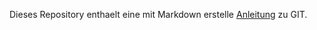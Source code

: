 Dieses Repository enthaelt eine mit Markdown erstelle [Anleitung][Anleitung.md] zu GIT.

[Anleitung.md]: https://github.com/bva-asteinhaus/howto-git/blob/master/Anleitung.md
